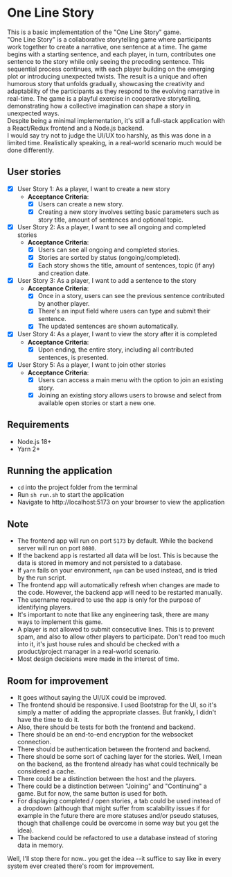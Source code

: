 # One Line Story
This is a basic implementation of the "One Line Story" game.
<br>
"One Line Story" is a collaborative storytelling game where participants work together to create a
narrative, one sentence at a time. The game begins with a starting sentence, and each player, in turn,
contributes one sentence to the story while only seeing the preceding sentence. This sequential
process continues, with each player building on the emerging plot or introducing unexpected twists.
The result is a unique and often humorous story that unfolds gradually, showcasing the creativity and
adaptability of the participants as they respond to the evolving narrative in real-time. The game is a
playful exercise in cooperative storytelling, demonstrating how a collective imagination can shape a
story in unexpected ways.
<br>
Despite being a minimal implementation, it's still a full-stack application with a React/Redux frontend and a Node.js backend.
<br>
I would say try not to judge the UI/UX too harshly, as this was done in a limited time. Realistically speaking, in a real-world scenario much would be done differently.
<br>

## User stories
- [x] User Story 1: As a player, I want to create a new story
  - **Acceptance Criteria**:
    - [x] Users can create a new story.
    - [x] Creating a new story involves setting basic parameters such as story title, amount of sentences
      and optional topic.
- [x] User Story 2: As a player, I want to see all ongoing and completed stories
  - **Acceptance Criteria**:
    - [x] Users can see all ongoing and completed stories.
    - [x] Stories are sorted by status (ongoing/completed).
    - [x] Each story shows the title, amount of sentences, topic (if any) and creation date.
- [x] User Story 3: As a player, I want to add a sentence to the story
    - **Acceptance Criteria**:
        - [x] Once in a story, users can see the previous sentence contributed by another player.
        - [x] There's an input field where users can type and submit their sentence.
        - [x] The updated sentences are shown automatically.
- [x] User Story 4: As a player, I want to view the story after it is completed
    - **Acceptance Criteria**:
        - [x] Upon ending, the entire story, including all contributed sentences, is presented.
- [x] User Story 5: As a player, I want to join other stories
    - **Acceptance Criteria**:
        - [x] Users can access a main menu with the option to join an existing story.
        - [x] Joining an existing story allows users to browse and select from available open stories or start
          a new one.

## Requirements
- Node.js 18+
- Yarn 2+

## Running the application
- `cd` into the project folder from the terminal
- Run `sh run.sh` to start the application
- Navigate to http://localhost:5173 on your browser to view the application

## Note
- The frontend app will run on port `5173` by default. While the backend server will run on port `8080`.
- If the backend app is restarted all data will be lost. This is because the data is stored in memory and not persisted to a database.
- If `yarn` fails on your environment, `npm` can be used instead, and is tried by the run script.
- The frontend app will automatically refresh when changes are made to the code. However, the backend app will need to be restarted manually.
- The username required to use the app is only for the purpose of identifying players.
- It's important to note that like any engineering task, there are many ways to implement this game.
- A player is not allowed to submit consecutive lines. This is to prevent spam, and also to allow other players to participate. Don't read too much into it, it's just house rules and should be checked with a product/project manager in a real-world scenario.
- Most design decisions were made in the interest of time.

## Room for improvement
- It goes without saying the UI/UX could be improved.
- The frontend should be responsive. I used Bootstrap for the UI, so it's simply a matter of adding the appropriate classes. But frankly, I didn't have the time to do it.
- Also, there should be tests for both the frontend and backend.
- There should be an end-to-end encryption for the websocket connection.
- There should be authentication between the frontend and backend.
- There should be some sort of caching layer for the stories. Well, I mean on the backend, as the frontend already has what could technically be considered a cache.
- There could be a distinction between the host and the players.
- There could be a distinction between "Joining" and "Continuing" a game. But for now, the same button is used for both.
- For displaying completed / open stories, a tab could be used instead of a dropdown (although that might suffer from scalability issues if for example in the future there are more statuses and/or pseudo statuses, though that challenge could be overcome in some way but you get the idea).
- The backend could be refactored to use a database instead of storing data in memory.

Well, I'll stop there for now.. you get the idea --it suffice to say like in every system ever created there's room for improvement. 
